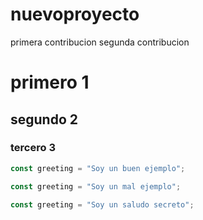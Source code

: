 # nuevoproyecto

primera contribucion 
segunda contribucion 


# primero 1
## segundo 2
### tercero 3
```js example-good
const greeting = "Soy un buen ejemplo";
```

```js example-bad
const greeting = "Soy un mal ejemplo";
```

```js hidden
const greeting = "Soy un saludo secreto";
```

